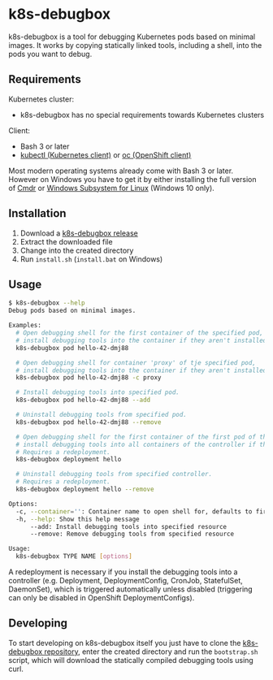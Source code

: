 # k8s-debugbox

k8s-debugbox is a tool for debugging Kubernetes pods based on minimal images.
It works by copying statically linked tools, including a shell, into the pods you want to debug.

## Requirements

Kubernetes cluster:
* k8s-debugbox has no special requirements towards Kubernetes clusters

Client:
* Bash 3 or later
* [kubectl (Kubernetes client)](https://kubernetes.io/docs/tasks/tools/install-kubectl/) or [oc (OpenShift client)](https://docs.okd.io/latest/cli_reference/get_started_cli.html)

Most modern operating systems already come with Bash 3 or later. However on Windows you have to get it by either installing the full version of [Cmdr](http://cmder.net/) or [Windows Subsystem for Linux](https://docs.microsoft.com/en-us/windows/wsl/install-win10) (Windows 10 only).

## Installation

1. Download a [k8s-debugbox release](https://github.com/puzzle/k8s-debugbox/releases)
2. Extract the downloaded file
3. Change into the created directory
4. Run `install.sh` (`install.bat` on Windows)

## Usage

```sh
$ k8s-debugbox --help
Debug pods based on minimal images.

Examples:
  # Open debugging shell for the first container of the specified pod,
  # install debugging tools into the container if they aren't installed yet.
  k8s-debugbox pod hello-42-dmj88

  # Open debugging shell for container 'proxy' of tje specified pod,
  # install debugging tools into the container if they aren't installed yet.
  k8s-debugbox pod hello-42-dmj88 -c proxy

  # Install debugging tools into specified pod.
  k8s-debugbox pod hello-42-dmj88 --add

  # Uninstall debugging tools from specified pod.
  k8s-debugbox pod hello-42-dmj88 --remove

  # Open debugging shell for the first container of the first pod of the specified controller,
  # install debugging tools into all containers of the controller if they aren't installed yet.
  # Requires a redeployment.
  k8s-debugbox deployment hello

  # Uninstall debugging tools from specified controller.
  # Requires a redeployment.
  k8s-debugbox deployment hello --remove

Options:
  -c, --container='': Container name to open shell for, defaults to first container in pod
  -h, --help: Show this help message
      --add: Install debugging tools into specified resource
      --remove: Remove debugging tools from specified resource

Usage:
  k8s-debugbox TYPE NAME [options]
```

A redeployment is necessary if you install the debugging tools into a controller (e.g. Deployment, DeploymentConfig, CronJob, StatefulSet, DaemonSet), which is triggered automatically unless disabled (triggering can only be disabled in OpenShift DeploymentConfigs).

## Developing

To start developing on k8s-debugbox itself you just have to clone the [k8s-debugbox repository](https://github.com/puzzle/k8s-debugbox), enter the created directory and run the `bootstrap.sh` script, which will download the statically compiled debugging tools using curl.
